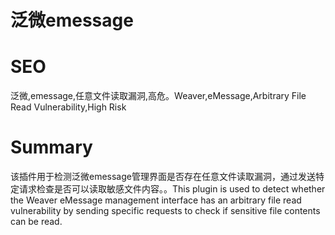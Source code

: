# 泛微emessage
# SEO
泛微,emessage,任意文件读取漏洞,高危。Weaver,eMessage,Arbitrary File Read Vulnerability,High Risk
# Summary
该插件用于检测泛微emessage管理界面是否存在任意文件读取漏洞，通过发送特定请求检查是否可以读取敏感文件内容。。This plugin is used to detect whether the Weaver eMessage management interface has an arbitrary file read vulnerability by sending specific requests to check if sensitive file contents can be read.
